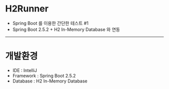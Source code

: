 # H2Runner
* Spring Boot 를 이용한 간단한 테스트 #1
* Spring Boot 2.5.2 + H2 In-Memory Database 와 연동
<hr/>

# 개발환경
* IDE      : IntelliJ
* Framework : Spring Boot 2.5.2
* Database : H2 In-Memory Database
